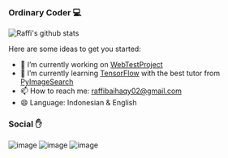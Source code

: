 ### Ordinary Coder 💻

![Raffi's github stats](https://github-readme-stats.vercel.app/api?username=raffibaihaqy&show_icons=true&theme=tokyonight)

Here are some ideas to get you started:

- 🔭 I’m currently working on [WebTestProject](https://github.com/raffibaihaqy02/WebTestProject)
- 🌱 I’m currently learning [TensorFlow](https://www.tensorflow.org) with the best tutor from [PyImageSearch](https://www.pyimagesearch.com)
- 📫 How to reach me: raffibaihaqy02@gmail.com
- 😄 Language: Indonesian & English



### Social ✋
![image](https://img.shields.io/badge/raffibaihaqy02@gmail.com-D14836?style=for-the-badge&logo=gmail&logoColor=white)
![image](https://img.shields.io/badge/baihaqyraffi-E4405F?style=for-the-badge&logo=instagram&logoColor=white)
![image](https://img.shields.io/badge/raffibaihaqy-0077B5?style=for-the-badge&logo=linkedin&logoColor=white)
